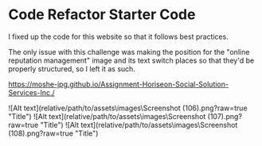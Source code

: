 # Code Refactor Starter Code
I fixed up the code for this website so that it follows best practices.

The only issue with this challenge was making the position for the "online reputation management" image and its text switch places so that they'd be properly structured, so I left it as such.

<!-- added the link -->
https://moshe-jpg.github.io/Assignment-Horiseon-Social-Solution-Services-Inc./

<!-- added pictures -->
![Alt text](relative/path/to/assets\images\Screenshot (106).png?raw=true "Title")
![Alt text](relative/path/to/assets\images\Screenshot (107).png?raw=true "Title")
![Alt text](relative/path/to/assets\images\Screenshot (108).png?raw=true "Title")